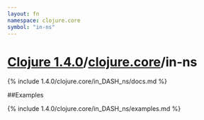 ```yaml
---
layout: fn
namespace: clojure.core
symbol: "in-ns"
---
```


# [Clojure 1.4.0](../../)/[clojure.core](../)/in-ns

{% include 1.4.0/clojure.core/in_DASH_ns/docs.md %}

##Examples

{% include 1.4.0/clojure.core/in_DASH_ns/examples.md %}

